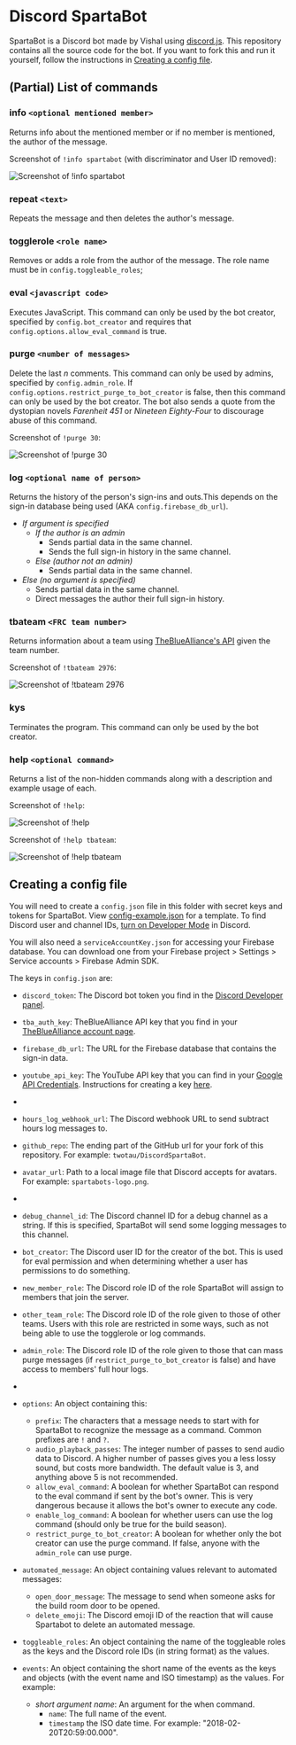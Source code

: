 # Discord SpartaBot

SpartaBot is a Discord bot made by Vishal using [discord.js](https://discord.js.org "discord.js home page"). This repository contains all the source code for the bot. If you want to fork this and run it yourself, follow the instructions in [Creating a config file](#creating-a-config-file).

## (Partial) List of commands

### info `<optional mentioned member>`
Returns info about the mentioned member or if no member is mentioned, the author of the message.

Screenshot of `!info spartabot` (with discriminator and User ID removed):

![Screenshot of !info spartabot](https://user-images.githubusercontent.com/14433542/31846949-a10f5660-b5c7-11e7-891f-608a22cd4937.png)

### repeat `<text>`
Repeats the message and then deletes the author's message.

### togglerole `<role name>`
Removes or adds a role from the author of the message. The role name must be in `config.toggleable_roles`;

### eval `<javascript code>`
Executes JavaScript. This command can only be used by the bot creator, specified by `config.bot_creator` and requires that `config.options.allow_eval_command` is true.

### purge `<number of messages>`
Delete the last _n_ comments. This command can only be used by admins, specified by `config.admin_role`. If `config.options.restrict_purge_to_bot_creator` is false, then this command can only be used by the bot creator.
The bot also sends a quote from the dystopian novels _Farenheit 451_ or _Nineteen Eighty-Four_ to discourage abuse of this command.

Screenshot of `!purge 30`:

![Screenshot of !purge 30](https://user-images.githubusercontent.com/14433542/31846961-eb1d036a-b5c7-11e7-98db-cbac1a0617f1.png)

### log `<optional name of person>`
Returns the history of the person's sign-ins and outs.This depends on the sign-in database being used (AKA `config.firebase_db_url`).

- _If argument is specified_
    - _If the author is an admin_
        - Sends partial data in the same channel.
        - Sends the full sign-in history in the same channel.
    - _Else (author not an admin)_
        - Sends partial data in the same channel.
- _Else (no argument is specified)_
    - Sends partial data in the same channel.
    - Direct messages the author their full sign-in history.

### tbateam `<FRC team number>`
Returns information about a team using [TheBlueAlliance's API](https://www.thebluealliance.com/apidocs) given the team number.

Screenshot of `!tbateam 2976`:

![Screenshot of !tbateam 2976](https://user-images.githubusercontent.com/14433542/31847009-e2413b52-b5c8-11e7-9e96-357db9643aab.png)

### kys
Terminates the program. This command can only be used by the bot creator.

### help `<optional command>`
Returns a list of the non-hidden commands along with a description and example usage of each.

Screenshot of `!help`:

![Screenshot of !help](https://user-images.githubusercontent.com/14433542/31846905-fc457998-b5c6-11e7-96ba-03c43a5454e9.png)

Screenshot of `!help tbateam`:

![Screenshot of !help tbateam](https://user-images.githubusercontent.com/14433542/31846913-2e1caf40-b5c7-11e7-82c8-8e017f8a7a9f.png)


## Creating a config file

You will need to create a `config.json` file in this folder with secret keys and tokens for SpartaBot. View [config-example.json]() for a template. To find Discord user and channel IDs, [turn on Developer Mode](https://discordia.me/developer-mode) in Discord.

You will also need a `serviceAccountKey.json` for accessing your Firebase database. You can download one from your Firebase project > Settings > Service accounts > Firebase Admin SDK.

The keys in `config.json` are:
- `discord_token`: The Discord bot token you find in the [Discord Developer panel](https://discordapp.com/developers/applications/me).
- `tba_auth_key`: TheBlueAlliance API key that you find in your [TheBlueAlliance account page](https://www.thebluealliance.com/account).
- `firebase_db_url`: The URL for the Firebase database that contains the sign-in data.
- `youtube_api_key`: The YouTube API key that you can find in your [Google API Credentials](https://console.developers.google.com/apis/credentials). Instructions for creating a key [here](https://developers.google.com/youtube/registering_an_application#Create_API_Keys).
-

- `hours_log_webhook_url`: The Discord webhook URL to send subtract hours log messages to.
- `github_repo`: The ending part of the GitHub url for your fork of this repository. For example: `twotau/DiscordSpartaBot`.
- `avatar_url`: Path to a local image file that Discord accepts for avatars. For example: `spartabots-logo.png`.
-

- `debug_channel_id`: The Discord channel ID for a debug channel as a string. If this is specified, SpartaBot will send some logging messages to this channel.
- `bot_creator`: The Discord user ID for the creator of the bot. This is used for eval permission and when determining whether a user has permissions to do something.
- `new_member_role`: The Discord role ID of the role SpartaBot will assign to members that join the server.
- `other_team_role`: The Discord role ID of the role given to those of other teams. Users with this role are restricted in some ways, such as not being able to use the togglerole or log commands.
- `admin_role`: The Discord role ID of the role given to those that can mass purge messages (if `restrict_purge_to_bot_creator` is false) and have access to members' full hour logs.
-

- `options`: An object containing this:
	- `prefix`: The characters that a message needs to start with for SpartaBot to recognize the message as a command. Common prefixes are `!` and `?`.
	- `audio_playback_passes`: The integer number of passes to send audio data to Discord. A higher number of passes gives you a less lossy sound, but costs more bandwidth. The default value is 3, and anything above 5 is not recommended.
	- `allow_eval_command`: A boolean for whether SpartaBot can respond to the eval command if sent by the bot's owner. This is very dangerous because it allows the bot's owner to execute any code.
	- `enable_log_command`: A boolean for whether users can use the log command (should only be true for the build season).
	- `restrict_purge_to_bot_creator`: A boolean for whether only the bot creator can use the purge command. If false, anyone with the `admin_role` can use purge.

- `automated_message`: An object containing values relevant to automated messages:
	- `open_door_message`: The message to send when someone asks for the build room door to be opened.
	- `delete_emoji`: The Discord emoji ID of the reaction that will cause Spartabot to delete an automated message.

- `toggleable_roles`: An object containing the name of the toggleable roles as the keys and the Discord role IDs (in string format) as the values.

- `events`: An object containing the short name of the events as the keys and objects (with the event name and ISO timestamp) as the values. For example:
	- _short argument name_: An argument for the when command.
		- `name`: The full name of the event.
		- `timestamp` the ISO date time. For example: "2018-02-20T20:59:00.000".